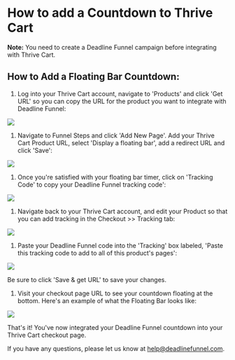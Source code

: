 # How to add a Countdown to Thrive Cart

**Note:** You need to create a Deadline Funnel campaign before integrating with Thrive Cart.

## How to Add a Floating Bar Countdown:

1. Log into your Thrive Cart account, navigate to 'Products' and click 'Get URL' so you can copy the URL for the product you want to integrate with Deadline Funnel:

![](https://s3.amazonaws.com/helpscout.net/docs/assets/53974d6ce4b0c76107b109d1/images/596fc93c2c7d3a73488b3f29/file-uNACwuj4JP.png)

1. Navigate to Funnel Steps and click 'Add New Page'. Add your Thrive Cart Product URL, select 'Display a floating bar', add a redirect URL and click 'Save':

![](https://s3.amazonaws.com/helpscout.net/docs/assets/53974d6ce4b0c76107b109d1/images/5c783c362c7d3a0cb932155e/file-JDPyIgnWsG.png)

1. Once you're satisfied with your floating bar timer, click on 'Tracking Code' to copy your Deadline Funnel tracking code':

![](https://s3.amazonaws.com/helpscout.net/docs/assets/53974d6ce4b0c76107b109d1/images/5a7b84f70428634376cfec58/file-nCV9LRDZSb.png)

1. Navigate back to your Thrive Cart account, and edit your Product so that you can add tracking in the Checkout &gt;&gt; Tracking tab:

![](https://s3.amazonaws.com/helpscout.net/docs/assets/53974d6ce4b0c76107b109d1/images/5ab2bd122c7d3a56d88730b9/file-6TNrEYgfFe.png)

1. Paste your Deadline Funnel code into the 'Tracking' box labeled, 'Paste this tracking code to add to all of this product's pages':

![](https://s3.amazonaws.com/helpscout.net/docs/assets/53974d6ce4b0c76107b109d1/images/5ab2bd812c7d3a56d88730bb/file-96P9ynxLMS.png)

Be sure to click 'Save & get URL' to save your changes.

1. Visit your checkout page URL to see your countdown floating at the bottom. Here's an example of what the Floating Bar looks like:

![](https://s3.amazonaws.com/helpscout.net/docs/assets/53974d6ce4b0c76107b109d1/images/5c65c0a12c7d3a66e32e783a/file-r2622Bfum3.png)

That's it! You've now integrated your Deadline Funnel countdown into your Thrive Cart checkout page.

If you have any questions, please let us know at [help@deadlinefunnel.com](mailto:mailto:help@deadlinefunnel.com).

